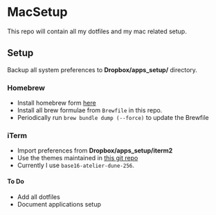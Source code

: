 # MacSetup
This repo will contain all my dotfiles and my mac related setup.

## Setup
Backup all system preferences to **Dropbox/apps_setup/** directory.

### Homebrew
* Install homebrew form [here](https://brew.sh/)
* Install all brew formulae from `Brewfile` in this repo.
* Periodically run `brew bundle dump (--force)` to update the Brewfile

### iTerm
* Import preferences from **Dropbox/apps_setup/iterm2**
* Use the themes maintained in [this git repo](https://github.com/martinlindhe/base16-iterm2)
* Currently I use `base16-atelier-dune-256`.


#### To Do
* Add all dotfiles
* Document applications setup
